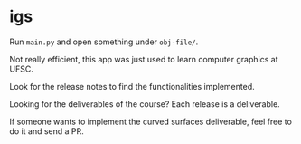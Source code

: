 # igs

Run `main.py` and open something under `obj-file/`.

Not really efficient, this app was just used to learn computer graphics at UFSC.

Look for the release notes to find the functionalities implemented.

Looking for the deliverables of the course? Each release is a deliverable.

If someone wants to implement the curved surfaces deliverable, feel free to do
it and send a PR.
